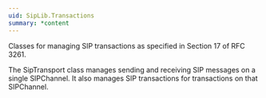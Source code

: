 ```yaml
---
uid: SipLib.Transactions
summary: *content
---
```

Classes for managing SIP transactions as specified in Section 17 of RFC 3261.

The SipTransport class manages sending and receiving SIP messages on a single SIPChannel. It also manages SIP transactions for transactions on that SIPChannel.
